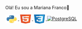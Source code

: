 Olá! Eu sou a Mariana Franco👋
<div>
  <a href ="https://github.com/MariFrancozz">
  <img align="center" alt="Rafa-Python" height="30" width="40" src="https://raw.githubusercontent.com/devicons/devicon/master/icons/python/python-original.svg">
  <img align="center" alt="Rafa-HTML" height="30" width="40" src="https://raw.githubusercontent.com/devicons/devicon/master/icons/html5/html5-original.svg">
  <img align="center" alt="Rafa-CSS" height="30" width="40" src="https://raw.githubusercontent.com/devicons/devicon/master/icons/css3/css3-original.svg">
  <img alt="PostgreSQL" src="https://img.shields.io/badge/PostgreSQL-316192?logo=postgresql&logoColor=white&style=for-the-badg" />
</div>
